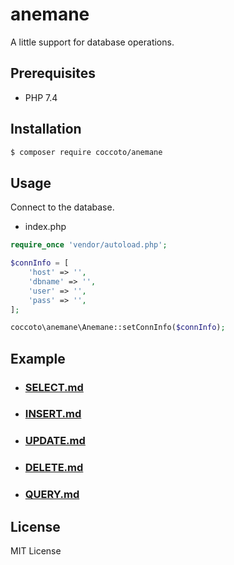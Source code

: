 # anemane

A little support for database operations.

## Prerequisites

- PHP 7.4

## Installation

```sh
$ composer require coccoto/anemane
```

## Usage

Connect to the database.

- index.php

```php
require_once 'vendor/autoload.php';

$connInfo = [
    'host' => '',
    'dbname' => '',
    'user' => '',
    'pass' => '',
];

coccoto\anemane\Anemane::setConnInfo($connInfo);
```

## Example

- ### [SELECT.md](https://github.com/coccoto/anemane/blob/master/docs/Select.md)

- ### [INSERT.md](https://github.com/coccoto/anemane/blob/master/docs/Insert.md)

- ### [UPDATE.md](https://github.com/coccoto/anemane/blob/master/docs/Update.md)

- ### [DELETE.md](https://github.com/coccoto/anemane/blob/master/docs/Delete.md)

- ### [QUERY.md](https://github.com/coccoto/anemane/blob/master/docs/Query.md)

## License
MIT License
